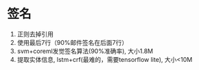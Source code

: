 # 签名
1. 正则去掉引用
2. 使用最后7行（90%邮件签名在后面7行）
3. svm+coreml发觉签名算法(90%准确率), 大小1.8M
4. 提取实体信息, lstm+crf(最难的，需要tensorflow lite), 大小<10M